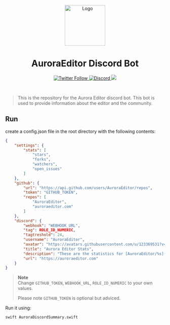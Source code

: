 <p align="center">
  <img alt="Logo" src="https://avatars.githubusercontent.com/u/106490518?s=128&v=4" width="128px;" height="128px;">
</p>

<p align="center">
  <h1 align="center">AuroraEditor Discord Bot</h1>
</p>

<p align="center">
  <a href='https://twitter.com/Aurora_Editor' target='_blank'>
    <img alt="Twitter Follow" src="https://img.shields.io/twitter/follow/Aurora_Editor?color=f6579d&style=for-the-badge">
  </a>
  <a href='https://discord.gg/5aecJ4rq9D' target='_blank'>
    <img alt="Discord" src="https://img.shields.io/discord/997410333348077620?color=f98a6c&style=for-the-badge">
  </a>
  <a href='https://twitter.com/intent/tweet?text=Try%20this%20new%20open-source%20code%20editor,%20Aurora%20Editor&url=https://auroraeditor.com&via=Aurora_Editor&hashtags=AuroraEditor,editor,AEIDE,developers,Aurora,OSS' target='_blank'><img src='https://img.shields.io/twitter/url/http/shields.io.svg?style=social'></a>
</p>

<br />

> This is the repository for the Aurora Editor discord bot. 
> This bot is used to provide information about the editor and the community.

## Run 

create a config.json file in the root directory with the following contents:

```json
{
    "settings": {
        "stats": [
            "stars",
            "forks",
            "watchers",
            "open_issues"
        ]
    },
    "github": {
        "url": "https://api.github.com/users/AuroraEditor/repos",
        "token": "GITHUB_TOKEN",
        "repos": [
            "AuroraEditor",
            "auroraeditor.com"
        ]
    },
    "discord": {
        "webhook": "WEBHOOK_URL",
        "tag": ROLE_ID_NUMERIC,
        "tagtreshold": 24,
        "username": "AuroraEditor",
        "avatar": "https://avatars.githubusercontent.com/u/123369531?v=4",
        "title": "Aurora Editor Stats",
        "description": "These are the statistics for [AuroraEditor/%s](https://github.com/AuroraEditor/%s),\r\nupdated on %s.",
        "url": "https://auroraeditor.com"
    }
}
```

> **Note**\
> Change `GITHUB_TOKEN`, `WEBHOOK_URL`, `ROLE_ID_NUMERIC` to your own values.
> 
> Please note `GITHUB_TOKEN` is optional but adviced.

Run it using:
    
```bash
swift AuroraDiscordSummary.swift
```
